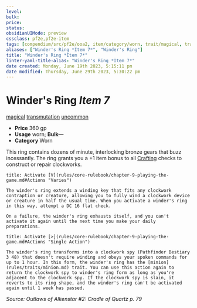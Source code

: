 ```yaml
---
level:
bulk:
price:
status:
obsidianUIMode: preview
cssclass: pf2e,pf2e-item
tags: [compendium/src/pf2e/ooa2, item/category/worn, trait/magical, trait/transmutation, trait/uncommon]
aliases: ["Winder's Ring *Item 7*", "Winder's Ring"]
title: "Winder's Ring *Item 7*"
linter-yaml-title-alias: "Winder's Ring *Item 7*"
date created: Monday, June 19th 2023, 5:15:11 pm
date modified: Thursday, June 29th 2023, 5:30:22 pm
---
```


# Winder's Ring *Item 7*

[magical](rules/traits/magical.md) [transmutation](rules/traits/transmutation.md) [uncommon](rules/traits/uncommon.md)  

- **Price** 360 gp
- **Usage** worn; **Bulk**—
- **Category** Worn

This ring contains dozens of minute, interlocking bronze gears that buzz incessantly. The ring grants you a +1 item bonus to all [Crafting](compendium/skills.md#Crafting) checks to construct or repair clockworks.

```ad-embed-ability
title: Activate [V](rules/core-rulebook/chapter-9-playing-the-game.md#Actions "Varies")

The winder's ring extends a winding key that fits any clockwork contraption or creature, allowing you to fully wind a clockwork device or creature in half the usual time. When you activate a winder's ring in this way, attempt a DC 16 flat check.

On a failure, the winder's ring exhausts itself, and you can't activate it again until the next time you make your daily preparations.
```

```ad-embed-ability
title: Activate [>](rules/core-rulebook/chapter-9-playing-the-game.md#Actions "Single Action")

The winder's ring transforms into a clockwork spy (Pathfinder Bestiary 3 48) that doesn't require winding and obeys your spoken commands for up to 1 hour. In this form, the winder's ring has the [minion](rules/traits/minion.md) trait. You can use this action again to return the clockwork spy to winder's ring form as long as you're adjacent to the clockwork spy. If the clockwork spy is slain, it reverts to its ring shape, and the winder's ring can't be activated again until 1 week has passed.
```

*Source: Outlaws of Alkenstar #2: Cradle of Quartz p. 79*
